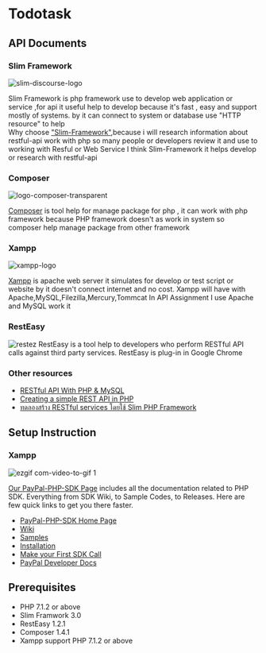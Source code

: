 # Todotask

## API Documents

### Slim Framework
![slim-discourse-logo](https://cloud.githubusercontent.com/assets/11935635/26027803/e22cf118-383e-11e7-95d6-fca147786f84.png)

Slim Framework is php framework use to develop web application or service ,for api it useful help to develop because it's fast , easy and support mostly of systems. by it can connect to system
or database use "HTTP resource" to help  
Why choose ["Slim-Framework"](https://www.slimframework.com/),because i will research information about restful-api work with php so many people or developers review it and
use to working with Resful or Web Service  I think Slim-Framework it helps develop or research with restful-api      



### Composer
![logo-composer-transparent](https://cloud.githubusercontent.com/assets/11935635/26027945/50b43aa4-3841-11e7-9081-1a6832754459.png)

[Composer](https://getcomposer.org/) is tool help for manage package for php , it can work with php framework because PHP framework doesn't as work in system so composer help manage package from other framework  


### Xampp
![xampp-logo](https://cloud.githubusercontent.com/assets/11935635/26028016/646b76e2-3842-11e7-85ef-2e9256385758.png)

[Xampp](https://www.apachefriends.org/index.html) is apache web server it simulates for develop or test script or website by it doesn't connect internet and no cost. Xampp will have with Apache,MySQL,Filezilla,Mercury,Tommcat
In API Assignment I use Apache and MySQL work it

### RestEasy
![restez](https://cloud.githubusercontent.com/assets/11935635/26028118/1841d390-3844-11e7-97ad-842567da17f1.PNG)
RestEasy is a tool help to developers who perform RESTful API calls against third party services. RestEasy is plug-in in Google Chrome

### Other resources
* [RESTful API With PHP & MySQL](https://youtu.be/DHUxnUX7Y2Y)
* [Creating a simple REST API in PHP](https://www.leaseweb.com/labs/2015/10/creating-a-simple-rest-api-in-php/)
* [ทดลองสร้าง RESTful services โดยใช้ Slim PHP Framework](http://www.siamhttp.com/site/article/create-restful-services-using-slim-php.html)


## Setup Instruction

### Xampp

![ezgif com-video-to-gif 1](https://cloud.githubusercontent.com/assets/11935635/26028623/a77b88c6-384e-11e7-8e54-51a32134bdb1.gif)


[Our PayPal-PHP-SDK Page](http://paypal.github.io/PayPal-PHP-SDK/) includes all the documentation related to PHP SDK. Everything from SDK Wiki, to Sample Codes, to Releases. Here are few quick links to get you there faster.

* [PayPal-PHP-SDK Home Page](https://paypal.github.io/PayPal-PHP-SDK/)
* [Wiki](https://github.com/paypal/PayPal-PHP-SDK/wiki)
* [Samples](https://paypal.github.io/PayPal-PHP-SDK/sample/)
* [Installation](https://github.com/paypal/PayPal-PHP-SDK/wiki/Installation)
* [Make your First SDK Call](https://github.com/paypal/PayPal-PHP-SDK/wiki/Making-First-Call)
* [PayPal Developer Docs](https://developer.paypal.com/docs/)

## Prerequisites

   - PHP 7.1.2 or above
   - Slim Framwork 3.0
   - RestEasy 1.2.1
   - Composer 1.4.1
   - Xampp support PHP 7.1.2 or above

